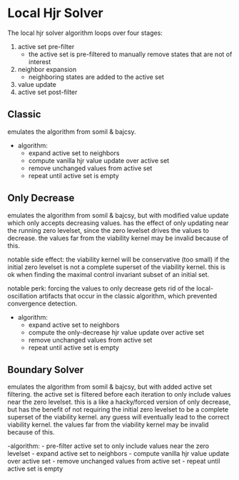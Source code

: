 # Local Hjr Solver
The local hjr solver algorithm loops over four stages:
1. active set pre-filter
   - the active set is pre-filtered to manually remove states that are not of interest
2. neighbor expansion
   - neighboring states are added to the active set 
3. value update
4. active set post-filter

## Classic
emulates the algorithm from somil & bajcsy. 

- algorithm:
  - expand active set to neighbors
  - compute vanilla hjr value update over active set 
  - remove unchanged values from active set 
  - repeat until active set is empty

## Only Decrease
emulates the algorithm from somil & bajcsy, but with modified value update which only 
accepts decreasing values. has the effect of only updating near the running zero 
levelset, since the zero levelset drives the values to decrease. the values far from
the viability kernel may be invalid because of this.

notable side effect: the viability kernel will be conservative (too small) 
if the initial zero levelset is not a complete superset of the viability kernel.
this is ok when finding the maximal control invariant subset of an initial set.

notable perk: forcing the values to only decrease gets rid of the local-oscillation
artifacts that occur in the classic algorithm, which prevented convergence detection.
    
- algorithm:
    - expand active set to neighbors
    - compute the only-decrease hjr value update over active set
    - remove unchanged values from active set
    - repeat until active set is empty
        
## Boundary Solver
emulates the algorithm from somil & bajcsy, but with added active set filtering. the 
active set is filtered before each iteration to only include values near the zero
levelset. this is a like a hacky/forced version of only decrease, but has the benefit
of not requiring the initial zero levelset to be a complete superset of the viability
kernel. any guess will eventually lead to the correct viability kernel. the values far 
from the viability kernel may be invalid because of this.

-algorithm:
    - pre-filter active set to only include values near the zero levelset
    - expand active set to neighbors
    - compute vanilla hjr value update over active set
    - remove unchanged values from active set
    - repeat until active set is empty